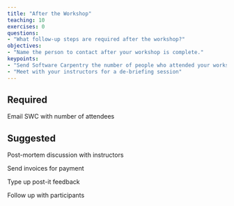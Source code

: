 ```yaml
---
title: "After the Workshop"
teaching: 10
exercises: 0
questions:
- "What follow-up steps are required after the workshop?"
objectives:
- "Name the person to contact after your workshop is complete."
keypoints:
- "Send Software Carpentry the number of people who attended your workshop."
- "Meet with your instructors for a de-briefing session"
---
```



## Required

Email SWC with number of attendees

## Suggested

Post-mortem discussion with instructors

Send invoices for payment

Type up post-it feedback

Follow up with participants
